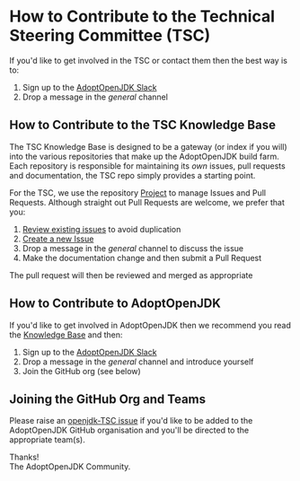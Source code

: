 # How to Contribute to the Technical Steering Committee (TSC)

If you'd like to get involved in the TSC or contact them then the best way is to:

 1. Sign up to the [AdoptOpenJDK Slack](https://adoptopenjdk.net/slack.html)
 1. Drop a message in the _general_ channel

## How to Contribute to the TSC Knowledge Base

The TSC Knowledge Base is designed to be a gateway (or index if you will) into the various repositories that make up the AdoptOpenJDK build farm.  Each repository is responsible for maintaining its _own_ issues, pull requests and documentation, the TSC repo simply provides a starting point.

For the TSC, we use the repository [Project](https://github.com/AdoptOpenJDK/TSC/projects/1) to manage Issues and Pull Requests.  Although straight out Pull Requests are welcome, we prefer that you:

 1. [Review existing issues](https://github.com/AdoptOpenJDK/TSC/issues) to avoid duplication
 1. [Create a new Issue](https://github.com/AdoptOpenJDK/TSC/issues/new)
 1. Drop a message in the _general_ channel to discuss the issue
 1. Make the documentation change and then submit a Pull Request

The pull request will then be reviewed and merged as appropriate

## How to Contribute to AdoptOpenJDK

If you'd like to get involved in AdoptOpenJDK then we recommend you read the [Knowledge Base](README.md) and then:

 1. Sign up to the [AdoptOpenJDK Slack](https://adoptopenjdk.net/slack.html)
 1. Drop a message in the _general_ channel and introduce yourself
 1. Join the GitHub org (see below)

## Joining the GitHub Org and Teams

Please raise an [openjdk-TSC issue](https://github.com/AdoptOpenJDK/TSC/issues) if you'd like to be added to the AdoptOpenJDK GitHub organisation and you'll be directed to the appropriate team(s).

Thanks!  
The AdoptOpenJDK Community.
